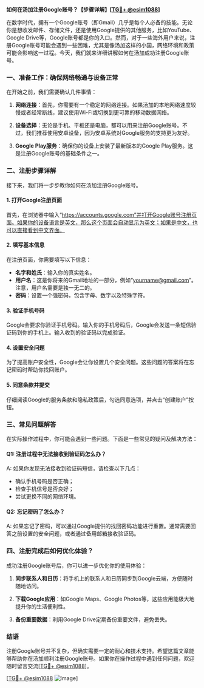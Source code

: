 **如何在汤加注册Google账号？【步骤详解】[[TG💪+ @esim1088](https://t.me/s/esim1088)]**

在数字时代，拥有一个Google账号（即Gmail）几乎是每个人必备的技能。无论你是想收发邮件、存储文件，还是使用Google提供的其他服务，比如YouTube、Google Drive等，Google账号都是你的入口。然而，对于一些海外用户来说，注册Google账号可能会遇到一些困难，尤其是像汤加这样的小国，网络环境和政策可能会影响这一过程。今天，我们就来详细讲解如何在汤加成功注册Google账号。

### 一、准备工作：确保网络畅通与设备正常

在开始之前，我们需要确认几件事情：

1. **网络连接**：首先，你需要有一个稳定的网络连接。如果汤加的本地网络速度较慢或者经常断线，建议使用Wi-Fi或切换到更可靠的移动数据网络。
   
2. **设备选择**：无论是手机、平板还是电脑，都可以用来注册Google账号。不过，我们推荐使用安卓设备，因为安卓系统对Google服务的支持更为友好。

3. **Google Play服务**：确保你的设备上安装了最新版本的Google Play服务。这是注册Google账号的基础条件之一。

### 二、注册步骤详解

接下来，我们将一步步教你如何在汤加注册Google账号。

#### 1. 打开Google注册页面

首先，在浏览器中输入“https://accounts.google.com”并打开Google账号注册页面。如果你的设备语言是英文，那么这个页面会自动显示为英文；如果是中文，也可以直接看到中文界面。

#### 2. 填写基本信息

在注册页面，你需要填写以下信息：
- **名字和姓氏**：输入你的真实姓名。
- **用户名**：这是你将来的Gmail地址的一部分，例如“yourname@gmail.com”。注意，用户名需要是独一无二的。
- **密码**：设置一个强密码，包含字母、数字以及特殊字符。

#### 3. 验证手机号码

Google会要求你验证手机号码。输入你的手机号码后，Google会发送一条短信验证码到你的手机上。输入收到的验证码以完成验证。

#### 4. 设置安全问题

为了提高账户安全性，Google会让你设置几个安全问题。这些问题的答案将在忘记密码时帮助你找回账户。

#### 5. 同意条款并提交

仔细阅读Google的服务条款和隐私政策后，勾选同意选项，并点击“创建账户”按钮。

### 三、常见问题解答

在实际操作过程中，你可能会遇到一些问题。下面是一些常见的疑问及解决方法：

#### Q1: 注册过程中无法接收到验证码怎么办？

A: 如果你发现无法接收到验证码短信，请检查以下几点：
- 确认手机号码是否正确；
- 检查手机信号是否良好；
- 尝试更换不同的网络环境。

#### Q2: 忘记密码了怎么办？

A: 如果忘记了密码，可以通过Google提供的找回密码功能进行重置。通常需要回答之前设置的安全问题，或者通过备用邮箱接收验证码。

### 四、注册完成后如何优化体验？

成功注册Google账号后，你可以进一步优化你的使用体验：

1. **同步联系人和日历**：将手机上的联系人和日历同步到Google云端，方便随时随地访问。
   
2. **下载Google应用**：如Google Maps、Google Photos等，这些应用能极大地提升你的生活便利性。

3. **备份重要数据**：利用Google Drive定期备份重要文件，避免丢失。

### 结语

注册Google账号并不复杂，但确实需要一定的耐心和技术支持。希望这篇文章能够帮助你在汤加顺利注册Google账号。如果你在操作过程中遇到任何问题，欢迎随时留言交流[[TG💪+ @esim1088](https://t.me/s/esim1088)]。

[[TG💪+ @esim1088](https://t.me/s/esim1088) ![Image](https://i.postimg.cc/4NQfJmqS/Snipaste-2025-05-13-00-14-12.png)]